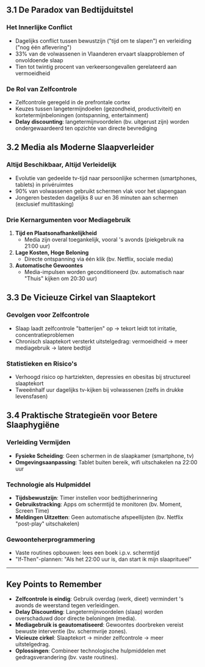 ## 3.1 De Paradox van Bedtijduitstel

### Het Innerlijke Conflict

- Dagelijks conflict tussen bewustzijn ("tijd om te slapen") en verleiding ("nog één aflevering")
- 33% van de volwassenen in Vlaanderen ervaart slaapproblemen of onvoldoende slaap
- Tien tot twintig procent van verkeersongevallen gerelateerd aan vermoeidheid

### De Rol van Zelfcontrole

- Zelfcontrole geregeld in de prefrontale cortex
- Keuzes tussen langetermijndoelen (gezondheid, productiviteit) en kortetermijnbeloningen (ontspanning, entertainment)
- **Delay discounting**: langetermijnvoordelen (bv. uitgerust zijn) worden ondergewaardeerd ten opzichte van directe bevrediging

## 3.2 Media als Moderne Slaapverleider

### Altijd Beschikbaar, Altijd Verleidelijk

- Evolutie van gedeelde tv-tijd naar persoonlijke schermen (smartphones, tablets) in privéruimtes
- 90% van volwassenen gebruikt schermen vlak voor het slapengaan
- Jongeren besteden dagelijks 8 uur en 36 minuten aan schermen (exclusief multitasking)

### Drie Kernargumenten voor Mediagebruik

1. **Tijd en Plaatsonafhankelijkheid**
   - Media zijn overal toegankelijk, vooral 's avonds (piekgebruik na 21:00 uur)
2. **Lage Kosten, Hoge Beloning**
   - Directe ontspanning via één klik (bv. Netflix, sociale media)
3. **Automatische Gewoontes**
   - Media-impulsen worden geconditioneerd (bv. automatisch naar "Thuis" kijken om 20:30 uur)

## 3.3 De Vicieuze Cirkel van Slaaptekort

### Gevolgen voor Zelfcontrole

- Slaap laadt zelfcontrole "batterijen" op → tekort leidt tot irritatie, concentratieproblemen
- Chronisch slaaptekort versterkt uitstelgedrag: vermoeidheid → meer mediagebruik → latere bedtijd

### Statistieken en Risico's

- Verhoogd risico op hartziekten, depressies en obesitas bij structureel slaaptekort
- Tweeënhalf uur dagelijks tv-kijken bij volwassenen (zelfs in drukke levensfasen)

## 3.4 Praktische Strategieën voor Betere Slaaphygiëne

### Verleiding Vermijden

- **Fysieke Scheiding**: Geen schermen in de slaapkamer (smartphone, tv)
- **Omgevingsaanpassing**: Tablet buiten bereik, wifi uitschakelen na 22:00 uur

### Technologie als Hulpmiddel

- **Tijdsbewustzijn**: Timer instellen voor bedtijdherinnering
- **Gebruikstracking**: Apps om schermtijd te monitoren (bv. Moment, Screen Time)
- **Meldingen Uitzetten**: Geen automatische afspeellijsten (bv. Netflix "post-play" uitschakelen)

### Gewoonteherprogrammering

- Vaste routines opbouwen: lees een boek i.p.v. schermtijd
- "If-Then"-plannen: "Als het 22:00 uur is, dan start ik mijn slaapritueel"

---

## Key Points to Remember

- **Zelfcontrole is eindig**: Gebruik overdag (werk, dieet) vermindert 's avonds de weerstand tegen verleidingen.
- **Delay Discounting**: Langetermijnvoordelen (slaap) worden overschaduwd door directe beloningen (media).
- **Mediagebruik is geautomatiseerd**: Gewoontes doorbreken vereist bewuste interventie (bv. schermvrije zones).
- **Vicieuze cirkel**: Slaaptekort → minder zelfcontrole → meer uitstelgedrag.
- **Oplossingen**: Combineer technologische hulpmiddelen met gedragsverandering (bv. vaste routines).
